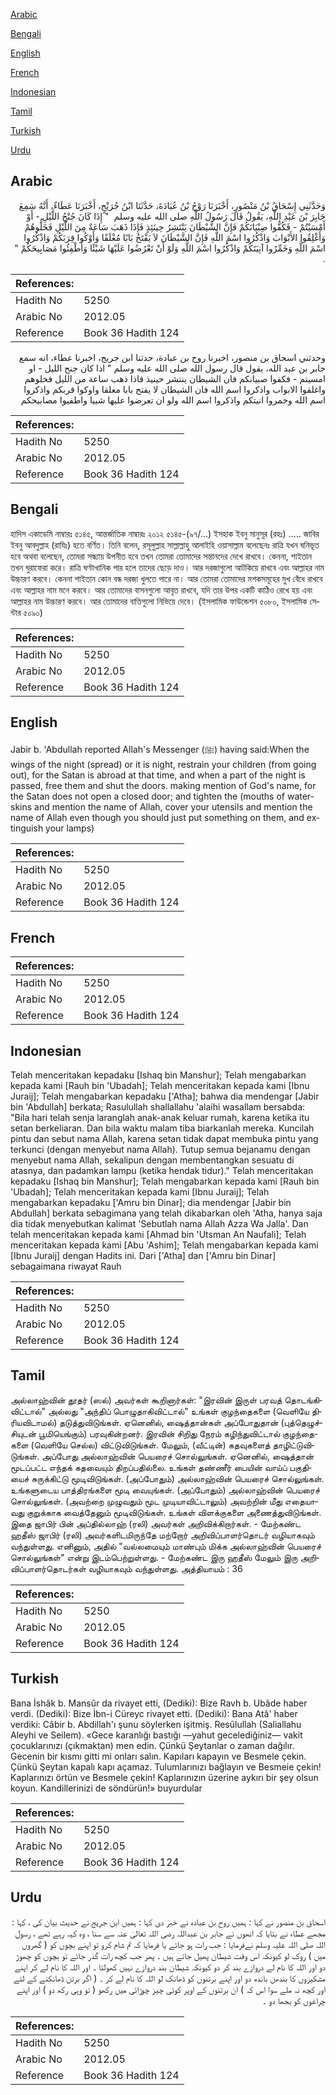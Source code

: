[Arabic](#arabic)

[Bengali](#bengali)

[English](#english)

[French](#french)

[Indonesian](#indonesian)

[Tamil](#tamil)

[Turkish](#turkish)

[Urdu](#urdu)

## Arabic


<div dir="rtl" lang="ar" style={{fontSize:'larger',backgroundColor:'#f8f9fa',padding:20}}>
وَحَدَّثَنِي إِسْحَاقُ بْنُ مَنْصُورٍ، أَخْبَرَنَا رَوْحُ بْنُ عُبَادَةَ، حَدَّثَنَا ابْنُ جُرَيْجٍ، أَخْبَرَنَا عَطَاءٌ، أَنَّهُ سَمِعَ جَابِرَ بْنَ عَبْدِ اللَّهِ، يَقُولُ قَالَ رَسُولُ اللَّهِ صلى الله عليه وسلم ‏ "‏ إِذَا كَانَ جُنْحُ اللَّيْلِ - أَوْ أَمْسَيْتُمْ - فَكُفُّوا صِبْيَانَكُمْ فَإِنَّ الشَّيْطَانَ يَنْتَشِرُ حِينَئِذٍ فَإِذَا ذَهَبَ سَاعَةٌ مِنَ اللَّيْلِ فَخَلُّوهُمْ وَأَغْلِقُوا الأَبْوَابَ وَاذْكُرُوا اسْمَ اللَّهِ فَإِنَّ الشَّيْطَانَ لاَ يَفْتَحُ بَابًا مُغْلَقًا وَأَوْكُوا قِرَبَكُمْ وَاذْكُرُوا اسْمَ اللَّهِ وَخَمِّرُوا آنِيَتَكُمْ وَاذْكُرُوا اسْمَ اللَّهِ وَلَوْ أَنْ تَعْرُضُوا عَلَيْهَا شَيْئًا وَأَطْفِئُوا مَصَابِيحَكُمْ ‏"‏ ‏.‏
</div>
<div style={{backgroundColor:'#f8f9fa',padding:20, marginBottom: 10}}><table> <thead> <tr> <th>References:</th> <th></th> </tr> </thead> <tbody><tr><td>Hadith No</td><td>5250</td></tr><tr><td>Arabic No</td><td>2012.05</td></tr><tr><td>Reference</td><td>Book 36 Hadith 124</td></tr></tbody></table></div>


<div dir="rtl" lang="ar" style={{fontSize:'larger',backgroundColor:'#f8f9fa',padding:20}}>
وحدثني اسحاق بن منصور، اخبرنا روح بن عبادة، حدثنا ابن جريج، اخبرنا عطاء، انه سمع جابر بن عبد الله، يقول قال رسول الله صلى الله عليه وسلم " اذا كان جنح الليل - او امسيتم - فكفوا صبيانكم فان الشيطان ينتشر حينيذ فاذا ذهب ساعة من الليل فخلوهم واغلقوا الابواب واذكروا اسم الله فان الشيطان لا يفتح بابا مغلقا واوكوا قربكم واذكروا اسم الله وخمروا انيتكم واذكروا اسم الله ولو ان تعرضوا عليها شييا واطفيوا مصابيحكم
</div>
<div style={{backgroundColor:'#f8f9fa',padding:20, marginBottom: 10}}><table> <thead> <tr> <th>References:</th> <th></th> </tr> </thead> <tbody><tr><td>Hadith No</td><td>5250</td></tr><tr><td>Arabic No</td><td>2012.05</td></tr><tr><td>Reference</td><td>Book 36 Hadith 124</td></tr></tbody></table></div>

## Bengali


<div dir="ltr" lang="bn" style={{fontSize:'larger',backgroundColor:'#f8f9fa',padding:20}}>
হাদিস একাডেমি নাম্বারঃ ৫১৪৫, আন্তর্জাতিক নাম্বারঃ ২০১২ ৫১৪৫-(৯৭/...) ইসহাক ইবনু মানুসূর (রহঃ) ..... জাবির ইবনু আবদুল্লাহ (রাযিঃ) হতে বর্ণিত। তিনি বলেন, রসূলুল্লাহ সাল্লাল্লাহু আলাইহি ওয়াসাল্লাম বলেছেনঃ রাত্রি যখন ঘনিভূত হবে অথবা বলেছেন, তোমরা সন্ধ্যায় উপনীত হবে তখন তোমরা তোমাদের সন্তানদের দেখে রাখবে। কেননা, শাইতান তখন ঘুরাফেরা করে। রাত্রি ঘণ্টাখানিক পার হলে তাদের ছেড়ে দাও। আর দরজাগুলো আটকিয়ে রাখবে এবং আল্লাহর নাম উচ্চারণ করবে। কেননা শাইতান কোন বন্ধ দরজা খুলতে পারে না। আর তোমরা তোমাদের মশকসমূহের মুখ বেঁধে রাখবে এবং আল্লাহর নাম মনে করবে। আর তোমাদের বাসনগুলো আবৃত রাখবে, যদি তার উপর একটি কাঠিও রেখে হয় এবং আল্লাহর নাম উচ্চারণ করবে। আর তোমাদের বাতিগুলো নিভিয়ে দেবে। (ইসলামিক ফাউন্ডেশন ৫০৮০, ইসলামিক সেন্টার ৫০৯০)
</div>
<div style={{backgroundColor:'#f8f9fa',padding:20, marginBottom: 10}}><table> <thead> <tr> <th>References:</th> <th></th> </tr> </thead> <tbody><tr><td>Hadith No</td><td>5250</td></tr><tr><td>Arabic No</td><td>2012.05</td></tr><tr><td>Reference</td><td>Book 36 Hadith 124</td></tr></tbody></table></div>

## English


<div dir="ltr" lang="en" style={{fontSize:'larger',backgroundColor:'#f8f9fa',padding:20}}>
Jabir b. 'Abdullah reported Allah's Messenger (ﷺ) having said:When the wings of the night (spread) or it is night, restrain your children (from going out), for the Satan is abroad at that time, and when a part of the night is passed, free them and shut the doors. making mention of God's name, for the Satan does not open a closed door; and tighten the (mouths of waterskins and mention the name of Allah, cover your utensils and mention the name of Allah even though you should just put something on them, and extinguish your lamps)
</div>
<div style={{backgroundColor:'#f8f9fa',padding:20, marginBottom: 10}}><table> <thead> <tr> <th>References:</th> <th></th> </tr> </thead> <tbody><tr><td>Hadith No</td><td>5250</td></tr><tr><td>Arabic No</td><td>2012.05</td></tr><tr><td>Reference</td><td>Book 36 Hadith 124</td></tr></tbody></table></div>

## French


<div dir="ltr" lang="fr" style={{fontSize:'larger',backgroundColor:'#f8f9fa',padding:20}}>

</div>
<div style={{backgroundColor:'#f8f9fa',padding:20, marginBottom: 10}}><table> <thead> <tr> <th>References:</th> <th></th> </tr> </thead> <tbody><tr><td>Hadith No</td><td>5250</td></tr><tr><td>Arabic No</td><td>2012.05</td></tr><tr><td>Reference</td><td>Book 36 Hadith 124</td></tr></tbody></table></div>

## Indonesian


<div dir="ltr" lang="id" style={{fontSize:'larger',backgroundColor:'#f8f9fa',padding:20}}>
Telah menceritakan kepadaku [Ishaq bin Manshur]; Telah mengabarkan kepada kami [Rauh bin 'Ubadah]; Telah menceritakan kepada kami [Ibnu Juraij]; Telah mengabarkan kepadaku ['Atha]; bahwa dia mendengar [Jabir bin 'Abdullah] berkata; Rasulullah shallallahu 'alaihi wasallam bersabda: "Bila hari telah senja laranglah anak-anak keluar rumah, karena ketika itu setan berkeliaran. Dan bila waktu malam tiba biarkanlah mereka. Kuncilah pintu dan sebut nama Allah, karena setan tidak dapat membuka pintu yang terkunci (dengan menyebut nama Allah). Tutup semua bejanamu dengan menyebut nama Allah, sekalipun dengan membentangkan sesuatu di atasnya, dan padamkan lampu (ketika hendak tidur)." Telah menceritakan kepadaku [Ishaq bin Manshur]; Telah mengabarkan kepada kami [Rauh bin 'Ubadah]; Telah menceritakan kepada kami [Ibnu Juraij]; Telah mengabarkan kepadaku ['Amru bin Dinar]; dia mendengar [Jabir bin Abdullah] berkata sebagimana yang telah dikabarkan oleh 'Atha, hanya saja dia tidak menyebutkan kalimat 'Sebutlah nama Allah Azza Wa Jalla'. Dan telah menceritakan kepada kami [Ahmad bin 'Utsman An Naufali]; Telah menceritakan kepada kami [Abu 'Ashim]; Telah mengabarkan kepada kami [Ibnu Juraij] dengan Hadits ini. Dari ['Atha] dan ['Amru bin Dinar] sebagaimana riwayat Rauh
</div>
<div style={{backgroundColor:'#f8f9fa',padding:20, marginBottom: 10}}><table> <thead> <tr> <th>References:</th> <th></th> </tr> </thead> <tbody><tr><td>Hadith No</td><td>5250</td></tr><tr><td>Arabic No</td><td>2012.05</td></tr><tr><td>Reference</td><td>Book 36 Hadith 124</td></tr></tbody></table></div>

## Tamil


<div dir="ltr" lang="ta" style={{fontSize:'larger',backgroundColor:'#f8f9fa',padding:20}}>
அல்லாஹ்வின் தூதர் (ஸல்) அவர்கள் கூறினார்கள்: "இரவின் இருள் பரவத் தொடங்கிவிட்டால்" அல்லது "அந்திப் பொழுதாகிவிட்டால்" உங்கள் குழந்தைகளை (வெளியே திரியவிடாமல்) தடுத்துவிடுங்கள். ஏனெனில், ஷைத்தான்கள் அப்போதுதான் (புத்தெழுச்சியுடன் பூமியெங்கும்) பரவுகின்றனர். இரவின் சிறிது நேரம் கழிந்துவிட்டால் குழந்தைகளை (வெளியே செல்ல) விட்டுவிடுங்கள். மேலும், (வீட்டின்) கதவுகளைத் தாழிட்டுவிடுங்கள். அப்போது அல்லாஹ்வின் பெயரைச் சொல்லுங்கள். ஏனெனில், ஷைத்தான் மூடப்பட்ட எந்தக் கதவையும் திறப்பதில்லை. உங்கள் தண்ணீர் பையின் வாய்ப் பகுதியைச் சுருக்கிட்டு மூடிவிடுங்கள். (அப்போதும்) அல்லாஹ்வின் பெயரைச் சொல்லுங்கள். உங்களுடைய பாத்திரங்களை மூடி வையுங்கள். (அப்போதும்) அல்லாஹ்வின் பெயரைச் சொல்லுங்கள். (அவற்றை முழுவதும் மூட முடியாவிட்டாலும்) அவற்றின் மீது எதையாவது குறுக்காக வைத்தேனும் மூடிவிடுங்கள். உங்கள் விளக்குகளை அணைத்துவிடுங்கள். இதை ஜாபிர் பின் அப்தில்லாஹ் (ரலி) அவர்கள் அறிவிக்கிறார்கள். - மேற்கண்ட ஹதீஸ் ஜாபிர் (ரலி) அவர்களிடமிருந்தே மற்றோர் அறிவிப்பாளர்தொடர் வழியாகவும் வந்துள்ளது. எனினும், அதில் "வல்லமையும் மாண்பும் மிக்க அல்லாஹ்வின் பெயரைச் சொல்லுங்கள்" என்று இடம்பெற்றுள்ளது. - மேற்கண்ட இரு ஹதீஸ் மேலும் இரு அறிவிப்பாளர்தொடர்கள் வழியாகவும் வந்துள்ளது. அத்தியாயம் : 36
</div>
<div style={{backgroundColor:'#f8f9fa',padding:20, marginBottom: 10}}><table> <thead> <tr> <th>References:</th> <th></th> </tr> </thead> <tbody><tr><td>Hadith No</td><td>5250</td></tr><tr><td>Arabic No</td><td>2012.05</td></tr><tr><td>Reference</td><td>Book 36 Hadith 124</td></tr></tbody></table></div>

## Turkish


<div dir="ltr" lang="tr" style={{fontSize:'larger',backgroundColor:'#f8f9fa',padding:20}}>
Bana İshâk b. Mansûr da rivayet etti, (Dediki): Bize Ravh b. Ubâde haber verdi. (Dediki): Bize İbn-i Cüreyc rivayet etti. (Dediki): Bana Atâ' haber verdiki: Câbir b. Abdillah'ı şunu söylerken işitmiş. Resûlullah (Saliallahu Aleyhi ve Seilem). «Gece karanlığı bastığı —yahut gecelediğiniz— vakit çocuklarınızı (çıkmaktan) men edin. Çünkü Şeytanlar o zaman dağılır. Gecenin bir kısmı gitti mi onları salın. Kapıları kapayın ve Besmele çekin. Çünkü Şeytan kapalı kapı açamaz. Tulumlarınızı bağlayın ve Besmeie çekin! Kaplarınızı örtün ve Besmele çekin! Kaplarınızın üzerine aykırı bir şey olsun koyun. Kandillerinizi de söndürün!» buyurdular
</div>
<div style={{backgroundColor:'#f8f9fa',padding:20, marginBottom: 10}}><table> <thead> <tr> <th>References:</th> <th></th> </tr> </thead> <tbody><tr><td>Hadith No</td><td>5250</td></tr><tr><td>Arabic No</td><td>2012.05</td></tr><tr><td>Reference</td><td>Book 36 Hadith 124</td></tr></tbody></table></div>

## Urdu


<div dir="rtl" lang="ur" style={{fontSize:'larger',backgroundColor:'#f8f9fa',padding:20}}>
اسحاق بن منصور نے کہا : ہمیں روح بن عبادہ نے خبر دی کہا : ہمیں ابن جریج نے حدیث بیان کی ، کہا : مجھے عطاء نے بتایا کہ انھوں نے جابر بن عبداللہ رضی اللہ تعالیٰ عنہ سے سنا ، وہ کہہ رہے تھے ، رسول اللہ صلی اللہ علیہ وسلم نےفرمایا : جب رات ہو جائے یا فرمایا کہ تم شام کرو تو اپنے بچوں کو ( گھروں میں ) روک لو کیونکہ اس وقت شیطان پھیل جاتے ہیں ۔ پھر جب کچھ رات گذر جائے تو بچوں کو چھوڑ دو اور اللہ کا نام لے دروازے بند کر دو کیونکہ شیطان بند دروازے نہیں کھولتا ۔ اور اللہ کا نام لے کر اپنے مشکیزوں کا بندھن باندھ دو اور اپنے برتنوں کو ڈھانک لو اللہ کا نام لے کر ۔ ( اگر برتن ڈھانکنے کے لئے اور کچھ نہ ملے سوا اس کہ ) ان برتنوں کے اوپر کوئی چیز چوڑائی میں رکھو ( تو وہی رکھ دو ) اور اپنے چراغوں کو بجھا دو ۔
</div>
<div style={{backgroundColor:'#f8f9fa',padding:20, marginBottom: 10}}><table> <thead> <tr> <th>References:</th> <th></th> </tr> </thead> <tbody><tr><td>Hadith No</td><td>5250</td></tr><tr><td>Arabic No</td><td>2012.05</td></tr><tr><td>Reference</td><td>Book 36 Hadith 124</td></tr></tbody></table></div>